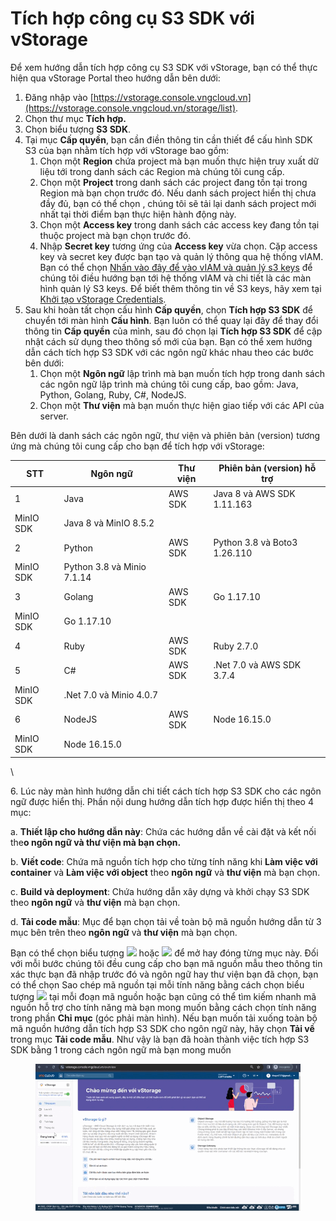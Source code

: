 # Tích hợp công cụ S3 SDK với vStorage

Để xem hướng dẫn tích hợp công cụ S3 SDK với vStorage, bạn có thể thực hiện qua vStorage Portal theo hướng dẫn bên dưới:&#x20;

1. Đăng nhập vào [https://vstorage.console.vngcloud.vn](https://vstorage.console.vngcloud.vn/storage/list).
2. Chọn thư mục **Tích hợp.**
3. Chọn biểu tượng **S3 SDK**.
4. Tại mục **Cấp quyền**, bạn cần điền thông tin cần thiết để cấu hình SDK S3 của bạn nhằm tích hợp với vStorage bao gồm:
   1. Chọn một **Region** chứa project mà bạn muốn thực hiện truy xuất dữ liệu tới trong danh sách các Region mà chúng tôi cung cấp.
   2. Chọn một **Project** trong danh sách các project đang tồn tại trong Region mà bạn chọn trước đó. Nếu danh sách project hiển thị chưa đầy đủ, bạn có thể chọn , chúng tôi sẽ tải lại danh sách project mới nhất tại thời điểm bạn thực hiện hành động này.
   3. Chọn một **Access key** trong danh sách các access key đang tồn tại thuộc project mà bạn chọn trước đó.
   4. Nhập **Secret key** tương ứng của **Access key** vừa chọn. Cặp access key và secret key được bạn tạo và quản lý thông qua hệ thống vIAM. Bạn có thể chọn [Nhấn vào đây để vào vIAM và quản lý s3 keys](https://hcm-3.console.vngcloud.vn/iam/vstorage-credentials/s3) để chúng tôi điều hướng bạn tới hệ thống vIAM và chi tiết là các màn hình quản lý S3 keys. Để biết thêm thông tin về S3 keys, hãy xem tại [Khởi tạo vStorage Credentials](https://docs.vngcloud.vn/pages/viewpage.action?pageId=59804855).
5. Sau khi hoàn tất chọn cấu hình **Cấp quyền**, chọn **Tích hợp S3 SDK** để chuyển tới màn hình **Cấu hình**. Bạn luôn có thể quay lại đây để thay đổi thông tin **Cấp quyền** của mình, sau đó chọn lại **Tích hợp S3 SDK** để cập nhật cách sử dụng theo thông số mới của bạn. Bạn có thể xem hướng dẫn cách tích hợp S3 SDK với các ngôn ngữ khác nhau theo các bước bên dưới:
   1. Chọn một **Ngôn ngữ** lập trình mà bạn muốn tích hợp trong danh sách các ngôn ngữ lập trình mà chúng tôi cung cấp, bao gồm: Java, Python, Golang, Ruby, C#, NodeJS.
   2. Chọn một **Thư viện** mà bạn muốn thực hiện giao tiếp với các API của server.

Bên dưới là danh sách các ngôn ngữ, thư viện và phiên bản (version) tương ứng mà chúng tôi cung cấp cho bạn để tích hợp với vStorage:

| STT       | Ngôn ngữ                    | Thư viện | Phiên bản (version) hỗ trợ    |
| --------- | --------------------------- | -------- | ----------------------------- |
| 1         | Java                        | AWS SDK  | Java 8 và AWS SDK 1.11.163    |
| MinIO SDK | Java 8 và MinIO 8.5.2       |          |                               |
| 2         | Python                      | AWS SDK  | Python 3.8 và Boto3 1.26.110  |
| MinIO SDK | Python 3.8 và Minio 7.1.14  |          |                               |
| 3         | Golang                      | AWS SDK  | Go 1.17.10                    |
| MinIO SDK | Go 1.17.10                  |          |                               |
| 4         | Ruby                        | AWS SDK  | Ruby 2.7.0                    |
| 5         | C#                          | AWS SDK  | .Net 7.0 và AWS SDK 3.7.4     |
| MinIO SDK | .Net 7.0 và Minio 4.0.7     |          |                               |
| 6         | NodeJS                      | AWS SDK  | Node 16.15.0                  |
| MinIO SDK | Node 16.15.0                |          |                               |

\


6\. Lúc này màn hình hướng dẫn chi tiết cách tích hợp S3 SDK cho các ngôn ngữ được hiển thị. Phần nội dung hướng dẫn tích hợp được hiển thị theo 4 mục:

a. **Thiết lập cho hướng dẫn này**: Chứa các hướng dẫn về cài đặt và kết nối the**o ngôn ngữ và thư viện mà bạn chọn.**

b. **Viết code**: Chứa mã nguồn tích hợp cho từng tính năng khi **Làm việc với container** và **Làm việc với object** theo **ngôn ngữ** và **thư viện** mà bạn chọn.

c. **Build và deployment**: Chứa hướng dẫn xây dựng và khởi chạy S3 SDK theo **ngôn ngữ** và **thư viện** mà bạn chọn.

d. **Tải code mẫu**: Mục để bạn chọn tải về toàn bộ mã nguồn hướng dẫn từ 3 mục bên trên theo **ngôn ngữ** và **thư viện** mà bạn chọn.

Bạn có thể chọn biểu tượng ![](https://docs.vngcloud.vn/download/thumbnails/59805522/image2023-5-18\_13-37-39.png?version=1\&modificationDate=1689229600000\&api=v2) hoặc ![](https://docs.vngcloud.vn/download/thumbnails/59805522/image2023-5-18\_13-37-55.png?version=1\&modificationDate=1689229601000\&api=v2) để mở hay đóng từng mục này. Đối với mỗi bước chúng tôi đều cung cấp cho bạn mã nguồn mẫu theo thông tin xác thực bạn đã nhập trước đó và ngôn ngữ hay thư viện bạn đã chọn, bạn có thể chọn Sao chép mã nguồn tại mỗi tính năng bằng cách chọn biểu tượng ![](https://docs.vngcloud.vn/download/thumbnails/59805522/image2023-5-18\_13-38-42.png?version=1\&modificationDate=1689229601000\&api=v2) tại mỗi đoạn mã nguồn hoặc bạn cũng có thể tìm kiếm nhanh mã nguồn hỗ trợ cho tính năng mà bạn mong muốn bằng cách chọn tính năng trong phần **Chỉ mục** (góc phải màn hình). Nếu bạn muốn tải xuống toàn bộ mã nguồn hướng dẫn tích hợp S3 SDK cho ngôn ngữ này, hãy chọn **Tải về** trong mục **Tải code mẫu**. Như vậy là bạn đã hoàn thành việc tích hợp S3 SDK bằng 1 trong cách ngôn ngữ mà bạn mong muốn

<figure><img src="../../../../.gitbook/assets/Tich_hop_S3_SDK.gif" alt=""><figcaption></figcaption></figure>
